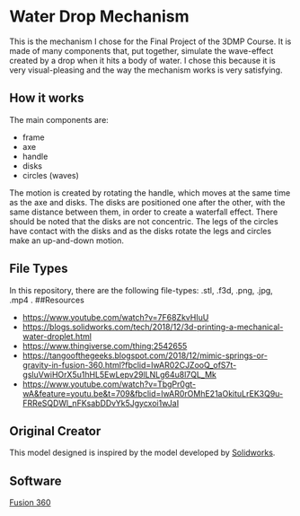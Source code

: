 
# Water Drop Mechanism

This is the mechanism I chose for the Final Project of the 3DMP Course. It is made of many components that, put together, simulate the wave-effect created by a drop  when it hits a body of water.
I chose this because it is very visual-pleasing and the way the mechanism works is very satisfying.


## How it works
The main components are: 
- frame
- axe
- handle
- disks
- circles (waves)

The motion is created by rotating the handle, which moves at the same time as the axe and disks. The disks are positioned one after the other, with the same distance between them, in order to create a waterfall effect. There should be noted that the disks are not concentric.
The legs of the circles have contact with the disks and as the disks rotate the legs and circles make an up-and-down motion. 

## File Types
In this repository, there are the following file-types: .stl, .f3d, .png, .jpg, .mp4 .
##Resources
- https://www.youtube.com/watch?v=7F68ZkvHIuU
- https://blogs.solidworks.com/tech/2018/12/3d-printing-a-mechanical-water-droplet.html 
- https://www.thingiverse.com/thing:2542655
- https://tangoofthegeeks.blogspot.com/2018/12/mimic-springs-or-gravity-in-fusion-360.html?fbclid=IwAR02CJZooQ_ofS7t-gsluVwiHOrX5u1hHL5EwLepv29lLNLg64u8l7QL_Mk
- https://www.youtube.com/watch?v=TbgPr0gt-wA&feature=youtu.be&t=709&fbclid=IwAR0rOMhE21aOkituLrEK3Q9u-FRReSQDWl_nFKsabDDvYk5Jgycxoi1wJaI

## Original Creator
This model designed is inspired by the model developed by [Solidworks](https://blogs.solidworks.com/tech/2018/12/3d-printing-a-mechanical-water-droplet.html).

## Software
[Fusion 360](https://www.autodesk.com/products/fusion-360/overview)      

